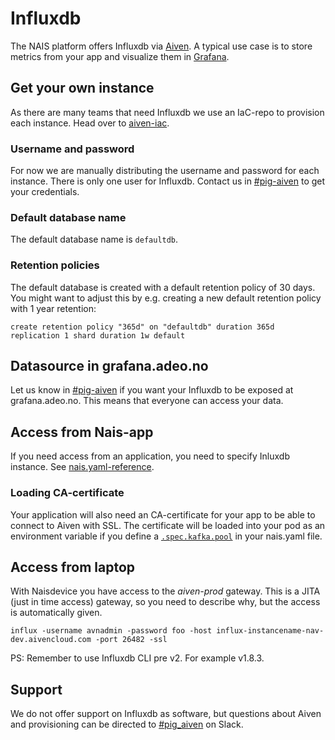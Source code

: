 # Influxdb

The NAIS platform offers Influxdb via [Aiven](https://aiven.io/). A typical use case is to store metrics from your app and visualize them in [Grafana](https://grafana.adeo.no/).

## Get your own instance
As there are many teams that need Influxdb we use an IaC-repo to provision each instance.
Head over to [aiven-iac](https://github.com/navikt/aiven-iac#influxdb).

### Username and password
For now we are manually distributing the username and password for each instance.
There is only one user for Influxdb. Contact us in [#pig-aiven](https://nav-it.slack.com/archives/C018L1JATBQ) to get your credentials.

### Default database name
The default database name is `defaultdb`.

### Retention policies
The default database is created with a default retention policy of 30 days. You might want to adjust this by e.g. creating a new default retention policy with 1 year retention:

```
create retention policy "365d" on "defaultdb" duration 365d replication 1 shard duration 1w default
```

## Datasource in grafana.adeo.no
Let us know in [#pig-aiven](https://nav-it.slack.com/archives/C018L1JATBQ) if you want your Influxdb to be exposed at grafana.adeo.no.
This means that everyone can access your data.

## Access from Nais-app
If you need access from an application, you need to specify Inluxdb instance.
See [nais.yaml-reference](../nais-application/application.md#influxinstance).

### Loading CA-certificate
Your application will also need an CA-certificate for your app to be able to connect to Aiven with SSL. The certificate will be loaded into your pod as an environment variable if you define a [`.spec.kafka.pool`](../nais-application/application.md#kafkapool) in your nais.yaml file.

## Access from laptop
With Naisdevice you have access to the _aiven-prod_ gateway.
This is a JITA (just in time access) gateway, so you need to describe why, but the access is automatically given.

```
influx -username avnadmin -password foo -host influx-instancename-nav-dev.aivencloud.com -port 26482 -ssl
```

PS: Remember to use Influxdb CLI pre v2. For example v1.8.3.
## Support
We do not offer support on Influxdb as software, but questions about Aiven and provisioning can be directed to [#pig_aiven](https://nav-it.slack.com/archives/C018L1JATBQ) on Slack.
